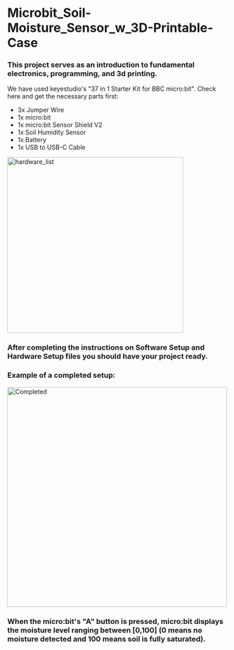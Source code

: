 # Microbit_Soil-Moisture_Sensor_w_3D-Printable-Case

### This project serves as an introduction to fundamental electronics, programming, and 3d printing.

We have used keyestudio's "37 in 1 Starter Kit for BBC micro:bit". Check here and get the necessary parts first:
* 3x Jumper Wire
* 1x micro:bit
* 1x micro:bit Sensor Shield V2
* 1x Soil Humidity Sensor
* 1x Battery
* 1x USB to USB-C Cable
<img src="https://github.com/user-attachments/assets/47acbabb-18b4-49d5-adba-f83b402e7392" alt="hardware_list" width="400" height="400">

### After completing the instructions on Software Setup and Hardware Setup files you should have your project ready. 
### Example of a completed setup:
<img src="https://github.com/user-attachments/assets/4ffb5ce8-ea9f-44f7-84ba-c70a9ef8a3c0" alt="Completed" width="500" height="500">

### When the micro:bit's "A" button is pressed, micro:bit displays the moisture level ranging between [0,100] (0 means no moisture detected and 100 means soil is fully saturated).
